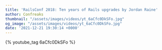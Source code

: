 ```yaml
---
title: 'RailsConf 2018: Ten years of Rails upgrades by Jordan Raine'
author: Confreaks
thumbnail: "/assets/images/videos/yt_6aCfc0DkSFo.jpg"
og_image: "/assets/images/videos/yt_6aCfc0DkSFo.jpg"
date: '2021-12-21 19:30:14 +0000'
---
```


{% youtube_tag 6aCfc0DkSFo %}
